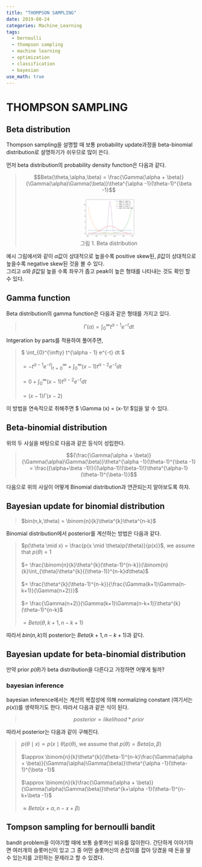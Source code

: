 ```yaml
---
title: "THOMPSON SAMPLING"
date: 2019-08-24
categories: Machine_Learning
tags:
  - bernoulli
  - thompson sampling
  - machine learning
  - optimization
  - classification
  - bayesian
use_math: true
---
```


# THOMPSON SAMPLING


## Beta distribution

Thompson sampling을 설명할 때 보통 probability update과정을 beta-binomial distribution로 설명하기가 쉬우므로 많이 쓴다.

먼저 beta distribution의 probability density function은 다음과 같다.

> $$Beta(\theta,\alpha,\beta) = \frac{\Gamma(\alpha + \beta)}{\Gamma(\alpha)\Gamma(\beta)}\theta^{\alpha -1}(\theta-1)^{\beta -1}$$
> <p align="center"> <img src="https://raw.githubusercontent.com/hanjoonchoe/hanjoonchoe.github.io/master/_posts/images/beta_distribution.png" width="30%" height="30%"> <br> 그림 1. Beta distribution</p>

예시 그림에서와 같이 $\alpha$값이 상대적으로 높을수록 positive skew된, $\beta$값이 상대적으로 높을수록 negative skew된 것을 볼 수 있다.<br>
그리고 $\alpha$와 $\beta$값일 높을 수록 좌우가 좁고 peak이 높은 형태를 나타내는 것도 확인 할 수 있다.

## Gamma function

Beta distribution의 gamma function은 다음과 같은 형태를 가지고 있다.
> $$ \Gamma(\alpha) =  \int_{0}^{\infty} t^{\alpha - 1} e^{-t} dt $$

Intgeration by parts를 적용하여 풀어주면,
> $ \int_{0}^{\infty} t^{\alpha - 1} e^{-t} dt $<br><br>
$=-t^{\alpha - 1}e^{-t} \bigg\rvert_{t=0}^{\infty} + \int_{0}^{\infty} (x-1)t^{\alpha -2}e^{-t} dt$<br><br>
$= 0 + \int_{0}^{\infty} (x-1)t^{\alpha -2}e^{-t} dt$<br><br>
$=(x-1)\Gamma(x-2)$<br>

이 방법을 연속적으로 취해주면 $ \Gamma (x) = (x-1)! $임을 알 수 있다.

## Beta-binomial distribution

위의 두 사실을 바탕으로 다음과 같은 등식이 성립한다.

> $${\frac{\Gamma(\alpha + \beta)}{\Gamma(\alpha)\Gamma(\beta)}\theta^{\alpha -1}(\theta-1)^{\beta -1} = \frac{(\alpha+\beta -1)!}{(\alpha-1)!(\beta-1)!}\theta^{\alpha-1}(\theta-1)^{\beta-1}}$$


다음으로 위의 사실이 어떻게 Binomial distribution과 연관되는지 알아보도록 하자.

## Bayesian update for binomial distribution

> $bin(n,k,\theta) = \binom{n}{k}\theta^{k}\theta^{n-k}$

Binomial distribution에서 posterior를 계산하는 방법은 다음과 같다.


>$p(\theta \mid x) = \frac{p(x \mid \theta)p(\theta)}{p(x)}$, we assume that $p(\theta)$ = 1<br><br>
$= \frac{\binom{n}{k}\theta^{k}(\theta-1)^{n-k}}{\binom{n}{k}\int_{\theta}\theta^{k}{(\theta-1)}^{n-k}d\theta}$<br><br>
$= \frac{\theta^{k}(\theta-1)^{n-k}}{\frac{\Gamma(k+1)\Gamma(n-k+1)}{\Gamma(n+2)}}$<br><br>
$= \frac{\Gamma(n+2)}{\Gamma(k+1)\Gamma(n-k+1)}\theta^{k}(\theta-1)^{n-k}$<br><br>
$= Beta(\theta,k+1,n-k+1)$

따라서 $bin(n,k)$의 posterior는 $Beta(k+1,n-k+1)$과 같다.

## Bayesian update for beta-binomial distribution

만약 prior $p(\theta)$가 beta distribution을 다른다고 가정하면 어떻게 될까?

### bayesian inference

bayesian inference에서는 계산의 복잡성에 의해 normalizing constant (여기서는 $p(x)$)를 생략하기도 한다. 따라서 다음과 같은 식이 된다.

> $$posterior \propto likelihood \ast prior$$

따라서 posterior는 다음과 같이 구해진다.

>$p(\theta \mid x) \propto p(x \mid \theta)p(\theta)$, we assume that $p(\theta) = Beta(\alpha,\beta)$<br><br>
$\approx \binom{n}{k}\theta^{k}(\theta-1)^{n-k}\frac{\Gamma(\alpha + \beta)}{\Gamma(\alpha)\Gamma(\beta)}\theta^{\alpha -1}(\theta-1)^{\beta -1}$<br><br>
$\approx \binom{n}{k}\frac{\Gamma(\alpha + \beta)}{\Gamma(\alpha)\Gamma(\beta)}\theta^{k+\alpha -1}(\theta-1)^{n-k+\beta -1}$<br><br>
$\approx Beta(x+\alpha, n-x+\beta)$

## Tompson sampling for bernoulli bandit

bandit problem을 이야기할 때에 보통 슬롯머신 비유를 많이한다. 간단하게 이야기하면 여러개의 슬롯머신이 있고 그 중 어떤 슬롯머신의 손잡이를 잡아 당겼을 때 돈을 딸 수 있는지를 고민하는 문제라고 할 수 있겠다.
